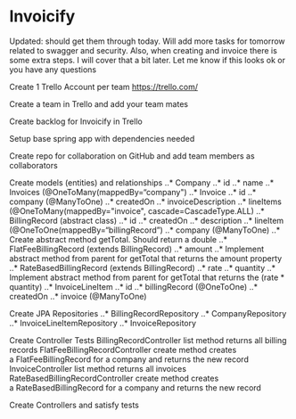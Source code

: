 # Invoicify

Updated: should get them through today. Will add more tasks for tomorrow related to swagger and security. Also, when creating and invoice there is some extra steps. I will cover that a bit later. Let me know if this looks ok or you have any questions

Create 1 Trello Account per team
https://trello.com/

Create a team in Trello and add your team mates

Create backlog for Invoicify in Trello

Setup base spring app with dependencies needed

Create repo for collaboration on GitHub and add team members as collaborators

Create models (entities) and relationships
..* Company
    ..* id
    ..* name
    ..* Invoices (@OneToMany(mappedBy=“company")
..* Invoice
    ..* id
    ..* company (@ManyToOne)
    ..* createdOn
    ..* invoiceDescription
    ..* lineItems (@OneToMany(mappedBy="invoice", cascade=CascadeType.ALL)
..* BillingRecord (abstract class)
    ..* id
    ..* createdOn
    ..* description
    ..* lineItem (@OneToOne(mappedBy=“billingRecord”)
    ..* company (@ManyToOne)
    ..* Create abstract method getTotal. Should return a double
..* FlatFeeBillingRecord (extends BillingRecord)
    ..* amount
    ..* Implement abstract method from parent for getTotal that returns the amount property
..* RateBasedBillingRecord (extends BillingRecord)
    ..* rate
    ..* quantity
   ..* Implement abstract method from parent for getTotal that returns the (rate * quantity)
..* InvoiceLineItem
    ..* id
    ..* billingRecord (@OneToOne) 
    ..* createdOn
    ..* invoice (@ManyToOne)

Create JPA Repositories
..* BillingRecordRepository
..* CompanyRepository
..* InvoiceLineItemRepository
..* InvoiceRepository

Create Controller Tests
BillingRecordController
list method returns all billing records
FlatFeeBillingRecordController
create method creates a FlatFeeBillingRecord for a company and returns the new record
InvoiceController
list method returns all invoices
RateBasedBillingRecordController
create method creates a RateBasedBillingRecord for a company and returns the new record

Create Controllers and satisfy tests
	




